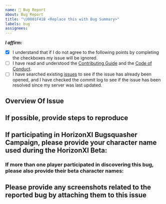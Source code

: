```yaml
---
name: 🐛 Bug Report
about: Bug Report
title: "\U0001F41B <Replace this with Bug Summary>"
labels: bug
assignees:
---
```


<!-- Remove space and place 'x' mark between square [] brackets or click the checkbox after saving to affirm the following points: -->
<!-- (it should look like this: - [x] I have ...) -->
**_I affirm:_**
- [x] I understand that if I do not agree to the following points by completing the checkboxes my issue will be ignored.
- [ ] I have read and understood the [Contributing Guide](https://github.com/AirSkyBoat/AirSkyBoat/blob/staging/CONTRIBUTING.md) and the [Code of Conduct](https://github.com/AirSkyBoat/AirSkyBoat/blob/staging/CODE_OF_CONDUCT.md).
- [ ] I have searched existing [issues](https://github.com/AirSkyBoat/AirSkyBoat/issues) to see if the issue has already been opened, and I have checked the commit log to see if the issue has been resolved since my server was last updated.

## Overview Of Issue

<!-- Add a description of the issue here -->

## If possible, provide steps to reproduce

<!-- Add steps to reproduce here -->
  
## If participating in HorizonXI Bugsquasher Campaign, please provide your character name used during the HorizonXI Beta:
  
<!-- Add character name here -->
  
### If more than one player participated in discovering this bug, please also provide their beta character names:
  
<!-- Add other character names here -->
  
## Please provide any screenshots related to the reported bug by attaching them to this issue
